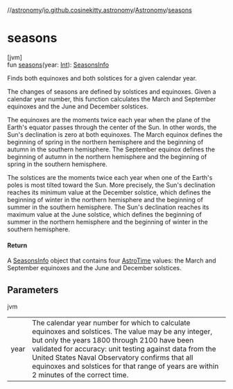 //[astronomy](../../../index.md)/[io.github.cosinekitty.astronomy](../index.md)/[Astronomy](index.md)/[seasons](seasons.md)

# seasons

[jvm]\
fun [seasons](seasons.md)(year: [Int](https://kotlinlang.org/api/latest/jvm/stdlib/kotlin/-int/index.html)): [SeasonsInfo](../-seasons-info/index.md)

Finds both equinoxes and both solstices for a given calendar year.

The changes of seasons are defined by solstices and equinoxes. Given a calendar year number, this function calculates the March and September equinoxes and the June and December solstices.

The equinoxes are the moments twice each year when the plane of the Earth's equator passes through the center of the Sun. In other words, the Sun's declination is zero at both equinoxes. The March equinox defines the beginning of spring in the northern hemisphere and the beginning of autumn in the southern hemisphere. The September equinox defines the beginning of autumn in the northern hemisphere and the beginning of spring in the southern hemisphere.

The solstices are the moments twice each year when one of the Earth's poles is most tilted toward the Sun. More precisely, the Sun's declination reaches its minimum value at the December solstice, which defines the beginning of winter in the northern hemisphere and the beginning of summer in the southern hemisphere. The Sun's declination reaches its maximum value at the June solstice, which defines the beginning of summer in the northern hemisphere and the beginning of winter in the southern hemisphere.

#### Return

A [SeasonsInfo](../-seasons-info/index.md) object that contains four [AstroTime](../-astro-time/index.md) values: the March and September equinoxes and the June and December solstices.

## Parameters

jvm

| | |
|---|---|
| year | The calendar year number for which to calculate equinoxes and solstices.     The value may be any integer, but only the years 1800 through 2100 have been     validated for accuracy: unit testing against data from the     United States Naval Observatory confirms that all equinoxes and solstices     for that range of years are within 2 minutes of the correct time. |
